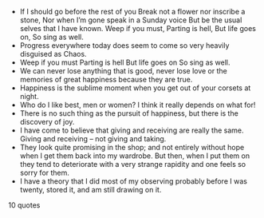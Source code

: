  - If I should go before the rest of you Break not a flower nor inscribe a stone, Nor when I’m gone speak in a Sunday voice But be the usual selves that I have known. Weep if you must, Parting is hell, But life goes on, So sing as well.
 - Progress everywhere today does seem to come so very heavily disguised as Chaos.
 - Weep if you must Parting is hell But life goes on So sing as well.
 - We can never lose anything that is good, never lose love or the memories of great happiness because they are true.
 - Happiness is the sublime moment when you get out of your corsets at night.
 - Who do I like best, men or women? I think it really depends on what for!
 - There is no such thing as the pursuit of happiness, but there is the discovery of joy.
 - I have come to believe that giving and receiving are really the same. Giving and receiving – not giving and taking.
 - They look quite promising in the shop; and not entirely without hope when I get them back into my wardrobe. But then, when I put them on they tend to deteriorate with a very strange rapidity and one feels so sorry for them.
 - I have a theory that I did most of my observing probably before I was twenty, stored it, and am still drawing on it.

10 quotes